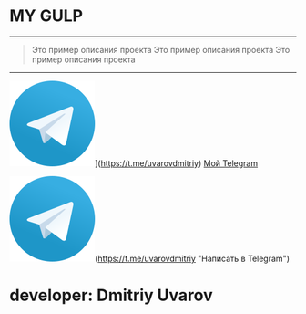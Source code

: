 # MY GULP
---
>Это пример описания проекта
>Это пример описания проекта
>Это пример описания проекта
---
![Мой Telegram](https://raw.githubusercontent.com/DmitryUvarov/gulp/38e7e049a27644e1aa53268e4096eeb7901e876e/telegram.svg "Написать в Telegram")](https://t.me/uvarovdmitriy) [Мой Telegram](https://t.me/uvarovdmitriy)


![Мой Telegram](https://raw.githubusercontent.com/DmitryUvarov/gulp/38e7e049a27644e1aa53268e4096eeb7901e876e/telegram.svg)(https://t.me/uvarovdmitriy "Написать в Telegram")

# developer: Dmitriy Uvarov
